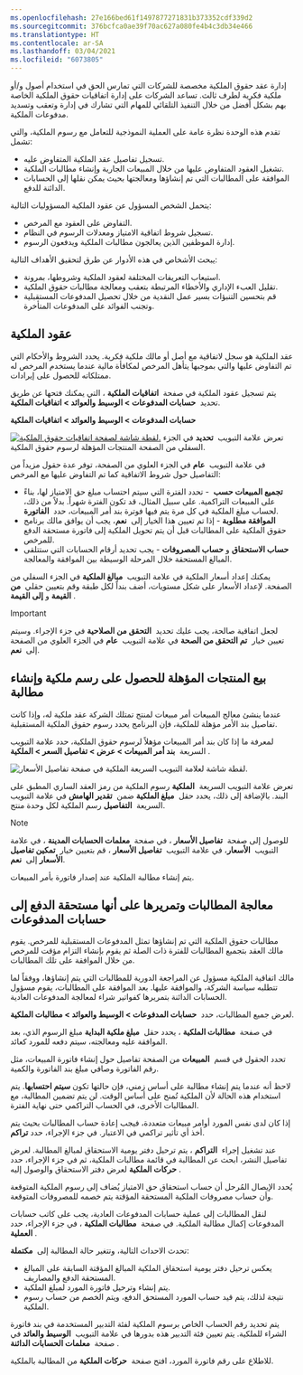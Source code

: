 ```yaml
---
ms.openlocfilehash: 27e166bed61f1497877271831b373352cdf339d2
ms.sourcegitcommit: 376bcfca0ae39f70ac627a080fe4b4c3db34e466
ms.translationtype: HT
ms.contentlocale: ar-SA
ms.lasthandoff: 03/04/2021
ms.locfileid: "6073805"
---
```

‏‫إدارة عقد حقوق الملكية‬ مخصصة للشركات التي تمارس الحق في استخدام أصول و/أو ملكية فكرية لطرف ثالث. تساعد الشركات على إدارة اتفاقيات حقوق الملكية الخاصة بهم بشكل أفضل من خلال التنفيذ التلقائي للمهام التي تشارك في إدارة وتعقب وتسديد مدفوعات الملكية.

تقدم هذه الوحدة نظرة عامة على العملية النموذجية للتعامل مع رسوم الملكية، والتي تشمل:

-   تسجيل تفاصيل عقد الملكية المتفاوض عليه.
-   تشغيل العقود المتفاوض عليها من خلال المبيعات الجارية وإنشاء مطالبات الملكية.
-   الموافقة على المطالبات التي تم إنشاؤها ومعالجتها بحيث يمكن نقلها إلى الحسابات الدائنة للدفع.

يتحمل الشخص المسؤول عن عقود الملكية المسؤوليات التالية:

-   التفاوض على العقود مع المرخص.
-   تسجيل شروط اتفاقية الامتياز ومعدلات الرسوم في النظام.
-   إدارة الموظفين الذين يعالجون مطالبات الملكية ويدفعون الرسوم.

يبحث الأشخاص في هذه الأدوار عن طرق لتحقيق الأهداف التالية:

-   استيعاب التعريفات المختلفة لعقود الملكية وشروطها، بمرونة.
-   تقليل العبء الإداري والأخطاء المرتبطة بتعقب ومعالجة مطالبات حقوق الملكية.
-   قم بتحسين التنبؤات بسير عمل النقدية من خلال تحصيل المدفوعات المستقبلية وتجنب الفوائد على المدفوعات المتأخرة.

## <a name="royalty-contracts"></a>عقود الملكية 

عقد الملكية هو سجل لاتفاقية مع أصل أو مالك ملكية فكرية. يحدد الشروط والأحكام التي تم التفاوض عليها والتي بموجبها يتأهل المرخص لمكافأة مالية عندما يستخدم المرخص له ممتلكاته للحصول على إيرادات.

يتم تسجيل عقود الملكية في صفحة  **اتفاقيات الملكية** ، التي يمكنك فتحها عن طريق تحديد  **حسابات المدفوعات > الوسيط والعوائد > اتفاقيات الملكية**.

**حسابات المدفوعات > الوسيط والعوائد > اتفاقيات الملكية**


[ ![لقطة شاشة لصفحة اتفاقيات حقوق الملكية.](../media/royalty-agreements.png)](../media/royalty-agreements.png#lightbox) تعرض علامة التبويب  **تحديد** في الجزء السفلي من الصفحة المنتجات المؤهلة لرسوم حقوق الملكية.

في علامة التبويب  **عام** في الجزء العلوي من الصفحة، توفر عدة حقول مزيداً من التفاصيل حول شروط الاتفاقية كما تم التفاوض عليها مع المرخص:

-   **تجميع المبيعات حسب**  - تحدد الفترة التي سيتم احتساب مبلغ حق الامتياز لها، بناءً على المبيعات التراكمية. على سبيل المثال، قد تكون الفترة شهراً. بدلاً من ذلك، لحساب مبلغ الملكية في كل مرة يتم فيها فوترة بند أمر المبيعات، حدد  **الفاتورة**.
-   **الموافقة مطلوبة** - إذا تم تعيين هذا الخيار إلى  **نعم**، يجب أن يوافق مالك برنامج حقوق الملكية على المطالبات قبل أن يتم تحويل الملكية إلى فاتورة مستحقة الدفع للمرخص.
-   **حساب الاستحقاق** و **حساب المصروفات** - يجب تحديد أرقام الحسابات التي ستتلقى المبالغ المستحقة خلال المرحلة الوسيطة بين الموافقة والمعالجة.

يمكنك إعداد أسعار الملكية في علامة التبويب  **مبالغ الملكية** في الجزء السفلي من الصفحة. لإعداد الأسعار على شكل مستويات، أضف بنداً لكل طبقة وقم بتعيين حقلي  **من القيمة** و **إلى القيمة** .

> [!IMPORTANT] 
> لجعل اتفاقية صالحة، يجب عليك تحديد  **التحقق من الصلاحية** في جزء الإجراء. وسيتم تعيين خيار  **تم التحقق من الصحة** في علامة التبويب  **عام** في الجزء العلوي من الصفحة إلى  **نعم**.

## <a name="sell-products-that-qualify-for-a-royalty-fee-and-generate-a-claim"></a>بيع المنتجات المؤهلة للحصول على رسم ملكية وإنشاء مطالبة 

عندما ينشئ معالج المبيعات أمر مبيعات لمنتج تمتلك الشركة عقد ملكية له، وإذا كانت تفاصيل بند الأمر مؤهلة للملكية، فإن البرنامج يحدد رسوم حقوق الملكية المستقبلية.

لمعرفة ما إذا كان بند أمر المبيعات مؤهلاً لرسوم حقوق الملكية، حدد علامة التبويب السريعة  **بند أمر المبيعات > عرض > تفاصيل السعر > الملكية** .

![لقطة شاشة لعلامة التبويب السريعة الملكية في صفحة تفاصيل الأسعار.](../media/price-details-2.png)

تعرض علامة التبويب السريعة  **الملكية** رسوم الملكية من رمز العقد الساري المطبق على البند. بالإضافة إلى ذلك، يحدد حقل  **مبلغ الملكية** ضمن  **تقدير الهامش** في علامة التبويب السريعة  **التفاصيل** رسم الملكية لكل وحدة منتج.

> [!Note] 
> للوصول إلى صفحة  **تفاصيل الأسعار** ، في صفحة  **معلمات الحسابات المدينة** ، في علامة التبويب  **الأسعار**، في علامة التبويب  **تفاصيل الأسعار** ، قم بتعيين خيار  **تمكين تفاصيل الأسعار** إلى  **نعم**.

يتم إنشاء مطالبة الملكية عند إصدار فاتورة بأمر المبيعات.

## <a name="process-claims-and-pass-them-as-payable-to-accounts-payable"></a>معالجة المطالبات وتمريرها على أنها مستحقة الدفع إلى حسابات المدفوعات 

مطالبات حقوق الملكية التي تم إنشاؤها تمثل المدفوعات المستقبلية للمرخص. يقوم مالك العقد بتجميع المطالبات للفترة ذات الصلة ثم يقوم بإنشاء التزام مؤقت للمرخص من خلال الموافقة على تلك المطالبات.

مالك اتفاقية الملكية مسؤول عن المراجعة الدورية للمطالبات التي يتم إنشاؤها، ووفقاً لما تتطلبه سياسة الشركة، والموافقة عليها. بعد الموافقة على المطالبات، يقوم مسؤول الحسابات الدائنة بتمريرها كفواتير شراء لمعالجة المدفوعات العادية.

لعرض جميع المطالبات، حدد  **حسابات المدفوعات > الوسيط والعوائد > مطالبات الملكية**.

في صفحة  **مطالبات الملكية** ، يحدد حقل  **مبلغ ملكية البداية** مبلغ الرسوم الذي، بعد الموافقة عليه ومعالجته، سيتم دفعه للمورد كعائد.

تحدد الحقول في قسم  **المبيعات** من الصفحة تفاصيل حول إنشاء فاتورة المبيعات، مثل رقم الفاتورة وصافي مبلغ بند الفاتورة والكمية.

لاحظ أنه عندما يتم إنشاء مطالبة على أساس زمني، فإن حالتها تكون **سيتم احتسابها**. يتم استخدام هذه الحالة لأن الملكية تُمنح على أساس الوقت. لن يتم تضمين المطالبة، مع المطالبات الأخرى، في الحساب التراكمي حتى نهاية الفترة.

إذا كان لدى نفس المورد أوامر مبيعات متعددة، فيجب إعادة حساب المطالبات بحيث يتم أخذ أي تأثير تراكمي في الاعتبار. في جزء الإجراء، حدد **تراكم**.

عند تشغيل إجراء  **التراكم** ، يتم ترحيل دفتر يومية الاستحقاق لمبالغ المطالبة. لعرض تفاصيل النشر، ابحث عن المطالبة في قائمة مطالبات الملكية، ثم في جزء الإجراء، حدد  **حركات الملكية** لعرض دفتر الاستحقاق والوصول إليه.

يُحدد الإيصال المُرحل أن حساب استحقاق حق الامتياز يُضاف إلى رسوم الملكية المتوقعة وأن حساب مصروفات الملكية المستحقة المؤقتة يتم خصمه للمصروفات المتوقعة.

لنقل المطالبات إلى عملية حسابات المدفوعات العادية، يجب على كاتب حسابات المدفوعات إكمال مطالبة الملكية. في صفحة  **مطالبات الملكية** ، في جزء الإجراء، حدد  **العملية**.

تحدث الاحداث التالية، وتتغير حالة المطالبة إلى  **مكتملة**:

-   يعكس ترحيل دفتر يومية استحقاق الملكية المبالغ المؤقتة السابقة على المبالغ المستحقة الدفع والمصاريف.
-   يتم إنشاء وترحيل فاتورة المورد لمبلغ الملكية.
-   نتيجة لذلك، يتم قيد حساب المورد المستحق الدفع، ويتم الخصم من حساب رسوم الملكية.

يتم تحديد رقم الحساب الخاص برسوم الملكية لفئة التدبير المستخدمة في بند فاتورة الشراء للملكية. يتم تعيين فئة التدبير هذه بدورها في علامة التبويب  **الوسيط والعائد** في صفحة  **معلمات الحسابات الدائنة** .

للاطلاع على رقم فاتورة المورد، افتح صفحة  **حركات الملكية** من المطالبة بالملكية.
